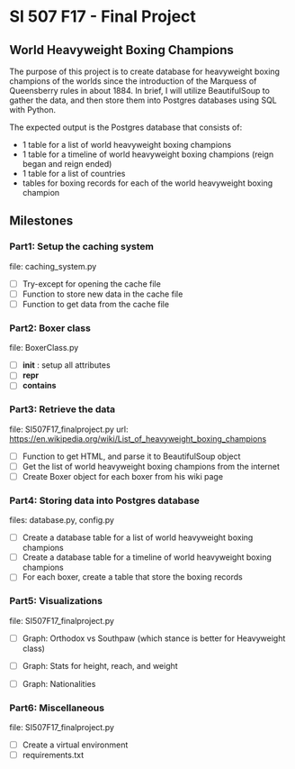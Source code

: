 # SI 507 F17 - Final Project
## World Heavyweight Boxing Champions
The purpose of this project is to create database for heavyweight boxing champions of the worlds since the introduction of the Marquess of Queensberry rules in about 1884. In brief, I will utilize BeautifulSoup to gather the data, and then store them into Postgres databases using SQL with Python.

The expected output is the Postgres database that consists of:
* 1 table for a list of world heavyweight boxing champions 
* 1 table for a timeline of world heavyweight boxing champions (reign began and reign ended)
* 1 table for a list of countries
* tables for boxing records for each of the world heavyweight boxing champion

## Milestones
### Part1: Setup the caching system
file: caching_system.py
- [ ] Try-except for opening the cache file
- [ ] Function to store new data in the cache file
- [ ] Function to get data from the cache file

### Part2: Boxer class
file: BoxerClass.py
- [ ] __init__ : setup all attributes
- [ ] __repr__
- [ ] __contains__

### Part3: Retrieve the data
file: SI507F17_finalproject.py 
url: https://en.wikipedia.org/wiki/List_of_heavyweight_boxing_champions
- [ ] Function to get HTML, and parse it to BeautifulSoup object
- [ ] Get the list of world heavyweight boxing champions from the internet
- [ ] Create Boxer object for each boxer from his wiki page

### Part4: Storing data into Postgres database
files: database.py, config.py
- [ ] Create a database table for a list of world heavyweight boxing champions
- [ ] Create a database table for a timeline of world heavyweight boxing champions
- [ ] For each boxer, create a table that store the boxing records

### Part5: Visualizations
file: SI507F17_finalproject.py
- [ ] Graph: Orthodox vs Southpaw (which stance is better for Heavyweight class)
- [ ] Graph: Stats for height, reach, and weight
- [ ] Graph: Nationalities


### Part6: Miscellaneous
file: SI507F17_finalproject.py
- [ ] Create a virtual environment
- [ ] requirements.txt